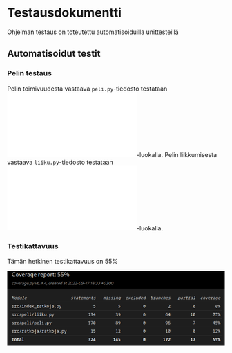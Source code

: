 # Testausdokumentti

Ohjelman testaus on toteutettu automatisoiduilla unittesteillä

## Automatisoidut testit

### Pelin testaus

Pelin toimivuudesta vastaava `peli.py`-tiedosto testataan ![TestPeli](/src/tests/peli/peli_test.py)-luokalla. Pelin liikkumisesta vastaava `liiku.py`-tiedosto testataan ![TestPeliLiikkuminen](/src/tests/liikkuminen/liiku_test.py)-luokalla.

### Testikattavuus

Tämän hetkinen testikattavuus on 55%

![](./kuvat/coverage-report.png)

